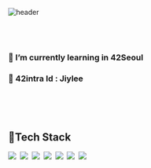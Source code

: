 ![header](https://capsule-render.vercel.app/api?type=wave&color=auto&height=300&section=header&text=Jiyong&fontsize=90)
<br>
<br>
<br>
<br>
### 🌱 I’m currently learning in 42Seoul
### 🐥 42intra Id : Jiylee
<br>
<br>
<br>

## 💪Tech Stack
<p algin=center>
<img src="https://img.shields.io/badge/-A8B9CC?style=flat-square&logo=C&logoColor=white"/></a>&nbsp
<img src="https://img.shields.io/badge/HTML-E34F26?style=flat-square&logo=HTML5&logoColor=white"/></a>&nbsp
<img src="https://img.shields.io/badge/CSS-1572B6?style=flat-square&logo=CSS3&logoColor=white"/></a>&nbsp
<img src="https://img.shields.io/badge/Javascript-F7DF1E?style=flat-square&logo=JavaScript&logoColor=white"/></a>&nbsp
<img src="https://img.shields.io/badge/Node.js-339933?style=flat-square&logo=Node.js&logoColor=white"/></a>&nbsp
<img src="https://img.shields.io/badge/Babel-F9DC3E?style=flat-square&logo=Babel&logoColor=white"/></a>&nbsp
<img src="https://img.shields.io/badge/MongoDB-47A248?style=flat-square&logo=MongoDB&logoColor=white"/></a>
</p>

